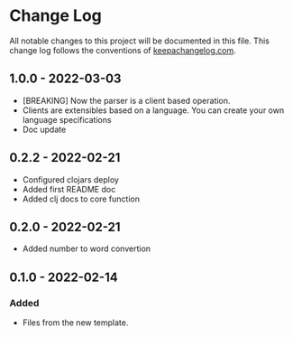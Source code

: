 # Change Log
All notable changes to this project will be documented in this file. This change log follows the conventions of [keepachangelog.com](http://keepachangelog.com/).

## 1.0.0 - 2022-03-03
- [BREAKING] Now the parser is a client based operation.
- Clients are extensibles based on a language. You can create your own language specifications
- Doc update

## 0.2.2 - 2022-02-21
- Configured clojars deploy
- Added first README doc
- Added clj docs to core function

## 0.2.0 - 2022-02-21
- Added number to word convertion

## 0.1.0 - 2022-02-14
### Added
- Files from the new template.
